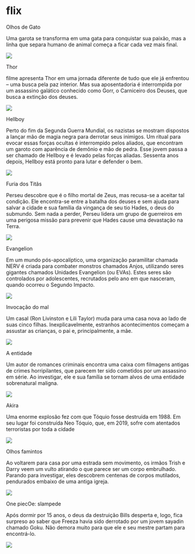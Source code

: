 # flix

Olhos de Gato

Uma garota se transforma em uma gata para conquistar sua paixão, mas a linha que separa humano de animal começa a ficar cada vez mais final.

![](https://media1.tenor.com/m/vxY9kJxS498AAAAd/awhiskeraway-anime.gif)

Thor

filme apresenta Thor em uma jornada diferente de tudo que ele já enfrentou – uma busca pela paz interior. Mas sua aposentadoria é interrompida por um assassino galático conhecido como Gorr, o Carniceiro dos Deuses, que busca a extinção dos deuses.

![](https://media1.tenor.com/m/A1ZiAiTzQYYAAAAd/thor-love-and-thunder-thor.gif)

Hellboy

Perto do fim da Segunda Guerra Mundial, os nazistas se mostram dispostos a lançar mão de magia negra para derrotar seus inimigos. Um ritual para evocar essas forças ocultas é interrompido pelos aliados, que encontram um garoto com aparência de demônio e mão de pedra. Esse jovem passa a ser chamado de Hellboy e é levado pelas forças aliadas. Sessenta anos depois, Hellboy está pronto para lutar e defender o bem.

![](https://media1.tenor.com/m/6XwCs-N7afcAAAAC/petting-kitty.gif)

Furia dos Titãs

Perseu descobre que é o filho mortal de Zeus, mas recusa-se a aceitar tal condição. Ele encontra-se entre a batalha dos deuses e sem ajuda para salvar a cidade e sua família da vingança de seu tio Hades, o deus do submundo. Sem nada a perder, Perseu lidera um grupo de guerreiros em uma perigosa missão para prevenir que Hades cause uma devastação na Terra.

![](https://media1.tenor.com/m/P5YA2Qg8_JkAAAAd/kraken-release.gif)

Evangelion

Em um mundo pós-apocalíptico, uma organização paramilitar chamada NERV é criada para combater monstros chamados Anjos, utilizando seres gigantes chamados Unidades Evangelion (ou EVAs). Estes seres são controlados por adolescentes, recrutados pelo ano em que nasceram, quando ocorreu o Segundo Impacto.

![](https://media1.tenor.com/m/qu4SaaVQdQAAAAAd/evangelion-middle.gif)

Invocação do mal

Um casal (Ron Livinston e Lili Taylor) muda para uma casa nova ao lado de suas cinco filhas. Inexplicavelmente, estranhos acontecimentos começam a assustar as crianças, o pai e, principalmente, a mãe.

![](https://media1.tenor.com/m/ryP-9b8GdxIAAAAd/floating-the-conjuring.gif)

A entidade 

Um autor de romances criminais encontra uma caixa com filmagens antigas de crimes horripilantes, que parecem ter sido cometidos por um assassino em série. Ao investigar, ele e sua família se tornam alvos de uma entidade sobrenatural maligna.

![](https://media1.tenor.com/m/j4D3IjZs9TIAAAAd/evil-scary.gif)

Akira

Uma enorme explosão fez com que Tóquio fosse destruída em 1988. Em seu lugar foi construída Neo Tóquio, que, em 2019, sofre com atentados terroristas por toda a cidade

![](https://media1.tenor.com/m/TGHrX5Teh2UAAAAC/akira.gif)

Olhos famintos

Ao voltarem para casa por uma estrada sem movimento, os irmãos Trish e Darry veem um vulto atirando o que parece ser um corpo embrulhado. Parando para investigar, eles descobrem centenas de corpos mutilados, pendurados embaixo de uma antiga igreja.

![](https://media1.tenor.com/m/x0QUEmnHruYAAAAC/gomblethewomble.gif)

One piecOe: slampede

Após dormir por 15 anos, o deus da destruição Bills desperta e, logo, fica surpreso ao saber que Freeza havia sido derrotado por um jovem sayadin chamado Goku. Não demora muito para que ele e seu mestre partam para encontrá-lo.

![](https://media1.tenor.com/m/YX--iQsunp8AAAAd/one-piece-characters.gif)

